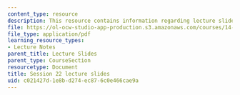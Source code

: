 ```yaml
---
content_type: resource
description: This resource contains information regarding lecture slide 22.
file: https://ol-ocw-studio-app-production.s3.amazonaws.com/courses/14-581-international-economics-i-spring-2013/c021427d1e8bd274ec876c0e466cae9a_MIT14_581S13_Lecslides22.pdf
file_type: application/pdf
learning_resource_types:
- Lecture Notes
parent_title: Lecture Slides
parent_type: CourseSection
resourcetype: Document
title: Session 22 lecture slides
uid: c021427d-1e8b-d274-ec87-6c0e466cae9a
---
```

